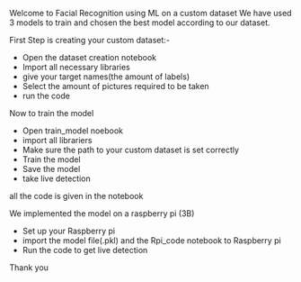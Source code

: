 Welcome to Facial Recognition using ML on a custom dataset
We have used 3 models to train and chosen the best model according to our dataset.

First Step is creating your custom dataset:-
* Open the dataset creation notebook
*  Import all necessary libraries
*  give your target names(the amount of labels)
* Select the amount of pictures required to be taken
* run the code

Now to train the model
* Open train_model noebook
* import all librariers
*  Make sure the path to your custom dataset is set correctly
*  Train the model
*  Save the model
*  take live detection

 all the code is given in the notebook

We implemented the model on a raspberry pi (3B)
* Set up your Raspberry pi
* import the model file(.pkl) and the Rpi_code notebook to Raspberry pi
* Run the code to get live detection

Thank you
